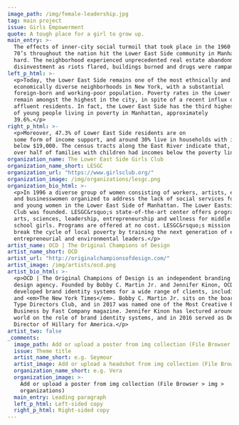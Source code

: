 ```yaml
---
image_path: /img/female-leadership.jpg
tag: main project
issue: Girls Empowerment
quote: A tough place for a girl to grow up.
main_entry: >-
  The effects of inner-city social turmoil that took place in the 1960’s and
  70’s throughout the nation hit the Lower East Side community in Manhattan very
  hard. The neighborhood experienced unprecedented real estate abandonment and
  disinvestment as riots flared, buildings burned and drugs were rampant.
left_p_html: >-
  <p>Today, the Lower East Side remains one of the most ethnically and
  economically diverse neighborhoods in New York, with a substantial
  foreign-born and working-poor population. Poverty rates in the Lower East Side
  remain amongst the highest in the city, in spite of a recent influx of
  affluent residents. In fact, the Lower East Side has the third highest number
  of young people living in poverty in Manhattan, approximately
  39.6%.</p>
right_p_html: >-
  <p>Moreover, 47.3% of Lower East Side residents are on
  some form of income support, and around 30% live in households with incomes
  below $19,000. The census tracts along the East River indicate that, in 2010,
  over half of families with children had incomes below the poverty line.</p>
organization_name: The Lower East Side Girls Club
organization_name_short: LESGC
organization_url: "https://www.girlsclub.org/"
organization_image: /img/organizations/lesgc.png
organization_bio_html: >-
  <p>In 1996 a diverse group of women consisting of workers, artists, educators
  and businesswomen organized to address the lack of social services for girls
  and young women in the Lower East Side of Manhattan. The Lower Eastside Girls
  Club was founded. LESGC&rsquo;s state-of-the-art center offers programs in the
  arts, sciences, leadership, entrepreneurship and wellness for middle and high
  school girls. Programs are offered at no cost. LESGC&rsquo;s mission is to
  break the cycle of local poverty by training the next generation of ethical,
  entrepreneurial and environmental leaders.</p>
artist_name: OCD | The Original Champions of Design
artist_name_short: OCD
artist_url: "http://originalchampionsofdesign.com/"
artist_image: /img/artists/ocd.png
artist_bio_html: >-
  <p>OCD | The Original Champions of Design is an independent branding and
  design agency. Founded by Bobby C. Martin Jr. and Jennifer Kinon, OCD has
  developed brand identity systems for a wide range of clients, including MTV
  and <em>The New York Times</em>. Bobby C. Martin Jr. sits on the board of the
  Type Directors Club, and in 2017 was named one of the Most Creative People in
  Business by Fast Company magazine. Jennifer Kinon has lectured around the
  world on the role of brand identity systems, and in 2016 served as Design
  Director of Hillary for America.</p>
artist_two: false
_comments:
  image_path: Add or upload a poster from img collection (File Browser > img > partners)
  issue: Theme title
  artist_name_short: e.g. Seymour
  artist_image: Add or upload a headshot from img collection (File Browser > img > artists)
  organization_name_short: e.g. Vera
  organization_image: >-
    Add or upload a poster from img collection (File Browser > img >
    organizations)
  main_entry: Leading paragraph
  left_p_html: Left-sided copy
  right_p_html: Right-sided copy
---
```

